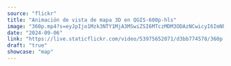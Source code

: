```yaml
---
source: "flickr"
title: "Animación de vista de mapa 3D en QGIS-600p-hls"
image: "360p.mp4?s=eyJpIjo1Mzk3NTY1MjA3MSwiZSI6MTczMDM3ODAzNCwicyI6ImNhMzE1ZDgzMjY0YWM4N2FjYmQ0NDkzNzg2NGI1OWY1OTU1NjY5ODgiLCJ2IjoxfQ.mp4"
date: "2024-09-06"
link: "https://live.staticflickr.com/video/53975652071/d3bb774578/360p.mp4?s=eyJpIjo1Mzk3NTY1MjA3MSwiZSI6MTczMDM3ODAzNCwicyI6ImNhMzE1ZDgzMjY0YWM4N2FjYmQ0NDkzNzg2NGI1OWY1OTU1NjY5ODgiLCJ2IjoxfQ"
draft: "true"
showcase: "map"
---
```

